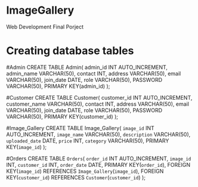 # ImageGallery
Web Development Final Porject
# Creating database tables

#Admin
CREATE TABLE Admin(
    admin_id INT AUTO_INCREMENT,
    admin_name VARCHAR(50),
    contact INT,
    address VARCHAR(50),
    email VARCHAR(50),
    join_date DATE,
    role VARCHAR(50),
    PASSWORD VARCHAR(50),
    PRIMARY KEY(admin_id)
);

#Customer
CREATE TABLE Customer(
    customer_id INT AUTO_INCREMENT,
    customer_name VARCHAR(50),
    contact INT,
    address VARCHAR(50),
    email VARCHAR(50),
    join_date DATE,
    role VARCHAR(50),
    PASSWORD VARCHAR(50),
    PRIMARY KEY(customer_id)
);

#Image_Gallery
CREATE TABLE Image_Gallery( 
    `image_id` INT AUTO_INCREMENT, 
    `image_name` VARCHAR(50), 
    `description` VARCHAR(50), 
    `uploaded_date` DATE, 
    `price` INT, 
    `category` VARCHAR(50), 
    PRIMARY KEY(`image_id`) 
);

#Orders
CREATE TABLE `Orders`( 
    `order_id` INT AUTO_INCREMENT, 
    `image_id` INT, 
    `customer_id` INT, 
    `order_date` DATE, 
    PRIMARY KEY(`order_id`), 
    FOREIGN KEY(`image_id`) REFERENCES `Image_Gallery`(`image_id`), 
    FOREIGN KEY(`customer_id`) REFERENCES `Customer`(`customer_id`) 
);


